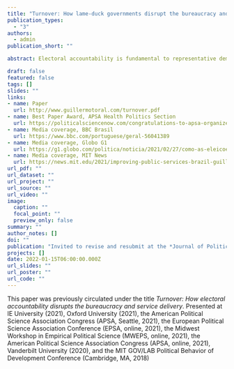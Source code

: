 ```yaml
---
title: "Turnover: How lame-duck governments disrupt the bureaucracy and service delivery before leaving office"
publication_types:
  - "3"
authors:
  - admin
publication_short: ""

abstract: Electoral accountability is fundamental to representative democracy. Yet, it can also be costly for governance because it generates turnover among bureaucrats (not just politicians) and disrupts the delivery of public services. Previous studies on the connection between political and bureaucratic turnover emphasize how incoming governments reshape the bureaucracy. This article argues that election losers also engage in bureaucratic shuffling before leaving office, and that this can depress public service delivery. I employ a close-races regression discontinuity design to demonstrate these turnover dynamics, using administrative data on the universe of government employees and healthcare services in Brazilian municipalities. The results show that the incumbent?s electoral defeat causes dismissals of temporary employees, the hiring of more civil servants, and declines in healthcare service delivery before the winner takes office. These findings highlight the political strategies of lame-duck politicians and the consequential bureaucratic politics that follow elections.

draft: false
featured: false
tags: []
slides: ""
links:
- name: Paper
  url: http://www.guillermotoral.com/turnover.pdf
- name: Best Paper Award, APSA Health Politics Section
  url: https://politicalsciencenow.com/congratulations-to-apsa-organized-section-award-recipients-sections-21-41/
- name: Media coverage, BBC Brasil
  url: https://www.bbc.com/portuguese/geral-56041389
- name: Media coverage, Globo G1
  url: https://g1.globo.com/politica/noticia/2021/02/27/como-as-eleicoes-municipais-afetam-os-servicos-publicos-no-brasil.ghtml
- name: Media coverage, MIT News
  url: https://news.mit.edu/2021/improving-public-services-brazil-guillermo-toral-0120
url_pdf: ""
url_dataset: ""
url_project: ""
url_source: ""
url_video: ""
image:
  caption: ""
  focal_point: ""
  preview_only: false
summary: ""
author_notes: []
doi: ""
publication: "Invited to revise and resubmit at the *Journal of Politics*"
projects: []
date: 2022-01-15T06:00:00.000Z
url_slides: ""
url_poster: ""
url_code: ""
---
```

This paper was previously circulated under the title *Turnover: How electoral accountability disrupts the bureaucracy and service delivery*.
Presented at IE University (2021), Oxford University (2021), the American Political Science Association Congress (APSA, Seattle, 2021), the European Political Science Association Conference (EPSA, online, 2021), the Midwest Workshop in Empirical Political Science (MWEPS, online, 2021), the American Political Science Association Congress (APSA, online, 2021), Vanderbilt University (2020), and the MIT GOV/LAB Political Behavior of Development Conference (Cambridge, MA, 2018)
